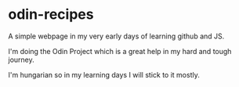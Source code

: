 # odin-recipes
A simple webpage in my very early days of learning github and JS.

I'm doing the Odin Project which is a great help in my hard and tough journey.

I'm hungarian so in my learning days I will stick to it mostly.
